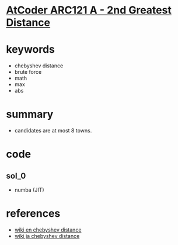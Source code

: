 # [AtCoder ARC121 A - 2nd Greatest Distance](https://atcoder.jp/contests/arc121/tasks/arc121_a)



# keywords 
- chebyshev distance
- brute force 
- math 
- max 
- abs 



# summary 
- candidates are at most 8 towns.



# code 
## sol_0
- numba (JIT)




# references 
- [wiki en chebyshev distance](https://en.wikipedia.org/wiki/Chebyshev_distance)
- [wiki ja chebyshev distance](https://ja.wikipedia.org/wiki/%E3%83%81%E3%82%A7%E3%83%93%E3%82%B7%E3%82%A7%E3%83%95%E8%B7%9D%E9%9B%A2)